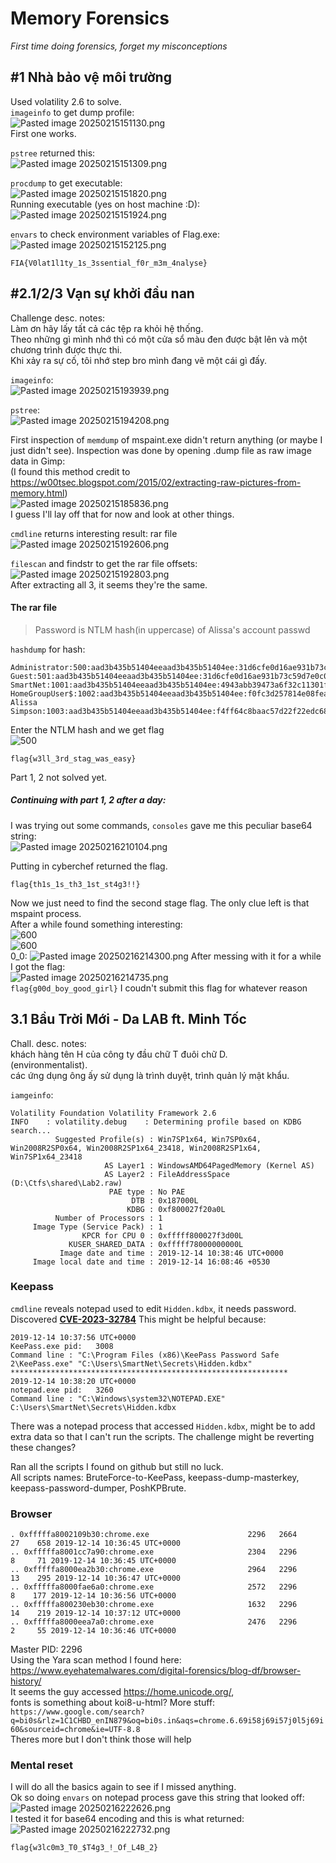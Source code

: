 # Memory Forensics

*First time doing forensics, forget my misconceptions*

## #1 Nhà bảo vệ môi trường

Used volatility 2.6 to solve.  
`imageinfo` to get dump profile:  
![Pasted image 20250215151130.png](img/Pasted%20image%2020250215151130.png)  
First one works.  

`pstree` returned this:  
![Pasted image 20250215151309.png](img/Pasted%20image%2020250215151309.png)  

`procdump` to get executable:  
![Pasted image 20250215151820.png](img/Pasted%20image%2020250215151820.png)  
Running executable (yes on host machine :D):  
![Pasted image 20250215151924.png](img/Pasted%20image%2020250215151924.png)  

`envars` to check environment variables of Flag.exe:  
![Pasted image 20250215152125.png](img/Pasted%20image%2020250215152125.png)  

`FIA{V0lat1l1ty_1s_3ssential_f0r_m3m_4nalyse}`

## #2.1/2/3 Vạn sự khởi đầu nan

Challenge desc. notes:  
Làm ơn hãy lấy tất cả các tệp ra khỏi hệ thống.  
Theo những gì mình nhớ thì có một cửa sổ màu đen được bật lên và một chương trình được thực thi.  
Khi xảy ra sự cố, tôi nhớ step bro mình đang vẽ một cái gì đấy.  

`imageinfo`:  
![Pasted image 20250215193939.png](img/Pasted%20image%2020250215193939.png)

`pstree`:  
![Pasted image 20250215194208.png](img/Pasted%20image%2020250215194208.png)

First inspection of `memdump` of mspaint.exe didn't return anything (or maybe I just didn't see). Inspection was done by opening .dump file as raw image data in Gimp:  
(I found this method credit to https://w00tsec.blogspot.com/2015/02/extracting-raw-pictures-from-memory.html)  
![Pasted image 20250215185836.png](img/Pasted%20image%2020250215185836.png)    
I guess I'll lay off that for now and look at other things.

`cmdline` returns interesting result:  rar file  
![Pasted image 20250215192606.png](img/Pasted%20image%2020250215192606.png)  

`filescan` and findstr to get the rar file offsets:
![Pasted image 20250215192803.png](img/Pasted%20image%2020250215192803.png)  
After extracting all 3, it seems they're the same.

#### The rar file

> Password is NTLM hash(in uppercase) of Alissa's account passwd

`hashdump` for hash:  
```
Administrator:500:aad3b435b51404eeaad3b435b51404ee:31d6cfe0d16ae931b73c59d7e0c089c0:::
Guest:501:aad3b435b51404eeaad3b435b51404ee:31d6cfe0d16ae931b73c59d7e0c089c0:::
SmartNet:1001:aad3b435b51404eeaad3b435b51404ee:4943abb39473a6f32c11301f4987e7e0:::
HomeGroupUser$:1002:aad3b435b51404eeaad3b435b51404ee:f0fc3d257814e08fea06e63c5762ebd5:::
Alissa Simpson:1003:aad3b435b51404eeaad3b435b51404ee:f4ff64c8baac57d22f22edc681055ba6:::
```
Enter the NTLM hash and we get flag  
![500](img/Pasted%20image%2020250215192402.png)  

`flag{w3ll_3rd_stag_was_easy}`

Part 1, 2 not solved yet.  

##### Continuing with part 1, 2 after a day:  

I was trying out some commands, `consoles` gave me this peculiar base64 string:  
![Pasted image 20250216210104.png](img/Pasted%20image%2020250216210104.png)  

Putting in cyberchef returned the flag.

`flag{th1s_1s_th3_1st_st4g3!!}`

Now we just need to find the second stage flag. The only clue left is that mspaint process.  
After a while found something interesting:  
![600](img/Pasted%20image%2020250216213108.png)  
![600](img/Pasted%20image%2020250216214002.png)  
0_0:  ![Pasted image 20250216214300.png](img/Pasted%20image%2020250216214300.png)
After messing with it for a while I got the flag:  
![Pasted image 20250216214735.png](img/Pasted%20image%2020250216214735.png)  
`flag{g00d_boy_good_girl}` I coudn't submit this flag for whatever reason

## 3.1 Bầu Trời Mới - Da LAB ft. Minh Tốc

Chall. desc. notes:  
khách hàng tên H của công ty đầu chữ T đuôi chữ D.  
(environmentalist).  
các ứng dụng ông ấy sử dụng là trình duyệt, trình quản lý mật khẩu.  

`iamgeinfo`:  
```
Volatility Foundation Volatility Framework 2.6
INFO    : volatility.debug    : Determining profile based on KDBG search...
          Suggested Profile(s) : Win7SP1x64, Win7SP0x64, Win2008R2SP0x64, Win2008R2SP1x64_23418, Win2008R2SP1x64, Win7SP1x64_23418
                     AS Layer1 : WindowsAMD64PagedMemory (Kernel AS)
                     AS Layer2 : FileAddressSpace (D:\Ctfs\shared\Lab2.raw)
                      PAE type : No PAE
                           DTB : 0x187000L
                          KDBG : 0xf800027f20a0L
          Number of Processors : 1
     Image Type (Service Pack) : 1
                KPCR for CPU 0 : 0xfffff800027f3d00L
             KUSER_SHARED_DATA : 0xfffff78000000000L
           Image date and time : 2019-12-14 10:38:46 UTC+0000
     Image local date and time : 2019-12-14 16:08:46 +0530
```

### Keepass

`cmdline` reveals notepad used to edit `Hidden.kdbx`, it needs password.  
Discovered **[CVE-2023-32784](https://nvd.nist.gov/vuln/detail/CVE-2023-32784)** This might be helpful because:  
```
2019-12-14 10:37:56 UTC+0000
KeePass.exe pid:   3008
Command line : "C:\Program Files (x86)\KeePass Password Safe 2\KeePass.exe" "C:\Users\SmartNet\Secrets\Hidden.kdbx"
**************************************************************
2019-12-14 10:38:20 UTC+0000
notepad.exe pid:   3260
Command line : "C:\Windows\system32\NOTEPAD.EXE" C:\Users\SmartNet\Secrets\Hidden.kdbx
```  
There was a notepad process that accessed `Hidden.kdbx`, might be to add extra data so that I can't run the scripts. The challenge might be reverting these changes?  

Ran all the scripts I found on github but still no luck.  
All scripts names: BruteForce-to-KeePass, keepass-dump-masterkey, keepass-password-dumper, PoshKPBrute.  

### Browser

```
. 0xfffffa8002109b30:chrome.exe                      2296   2664     27    658 2019-12-14 10:36:45 UTC+0000
.. 0xfffffa8001cc7a90:chrome.exe                     2304   2296      8     71 2019-12-14 10:36:45 UTC+0000
.. 0xfffffa8000ea2b30:chrome.exe                     2964   2296     13    295 2019-12-14 10:36:47 UTC+0000
.. 0xfffffa8000fae6a0:chrome.exe                     2572   2296      8    177 2019-12-14 10:36:56 UTC+0000
.. 0xfffffa800230eb30:chrome.exe                     1632   2296     14    219 2019-12-14 10:37:12 UTC+0000
.. 0xfffffa8000eea7a0:chrome.exe                     2476   2296      2     55 2019-12-14 10:36:46 UTC+0000

```  
Master PID: 2296  
Using the Yara scan method I found here: https://www.eyehatemalwares.com/digital-forensics/blog-df/browser-history/  
It seems the guy accessed https://home.unicode.org/,  
fonts is something about koi8-u-html? More stuff:  
`https://www.google.com/search?q=bi0s&rlz=1C1CHBD_enIN879&oq=bi0s.in&aqs=chrome.6.69i58j69i57j0l5j69i60&sourceid=chrome&ie=UTF-8.8`  
Theres more but I don't think those will help  

### Mental reset

I will do all the basics again to see if I missed anything.  
Ok so doing `envars` on notepad process gave this string that looked off:  
![Pasted image 20250216222626.png](img/Pasted%20image%2020250216222626.png)  
I tested it for base64 encoding and this is what returned:  
![Pasted image 20250216222732.png](img/Pasted%20image%2020250216222732.png)  

`flag{w3lc0m3_T0_$T4g3_!_Of_L4B_2}`
